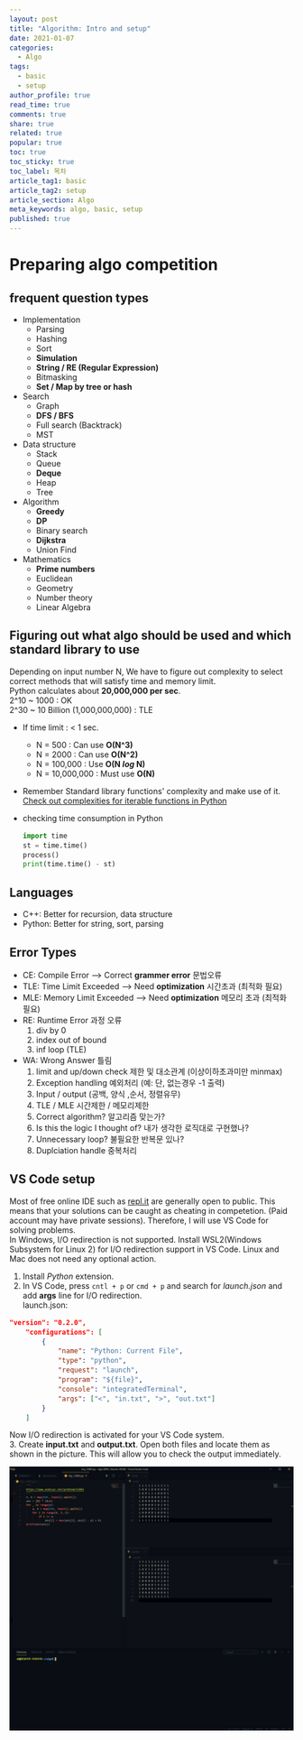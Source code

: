 ```yaml
---
layout: post
title: "Algorithm: Intro and setup"
date: 2021-01-07
categories:
  - Algo
tags:
  - basic
  - setup
author_profile: true
read_time: true
comments: true
share: true
related: true
popular: true
toc: true
toc_sticky: true
toc_label: 목차
article_tag1: basic
article_tag2: setup
article_section: Algo
meta_keywords: algo, basic, setup
published: true
---
```


# Preparing algo competition

## frequent question types
- Implementation
  - Parsing
  - Hashing
  - Sort
  - __Simulation__
  - __String / RE (Regular Expression)__
  - Bitmasking
  - __Set / Map by tree or hash__
- Search
  - Graph
  - __DFS / BFS__
  - Full search (Backtrack)
  - MST
- Data structure
  - Stack
  - Queue
  - __Deque__
  - Heap
  - Tree
- Algorithm
  - __Greedy__
  - __DP__
  - Binary search
  - __Dijkstra__
  - Union Find
- Mathematics
  - __Prime numbers__
  - Euclidean
  - Geometry
  - Number theory
  - Linear Algebra

## Figuring out what algo should be used and which standard library to use
Depending on input number N, We have to figure out complexity to select correct methods that will satisfy time and memory limit.  
Python calculates about __20,000,000 per sec__.  
2^10 ~ 1000 : OK  
2^30 ~ 10 Billion (1,000,000,000) : TLE

- If time limit : < 1 sec.
  - N = 500   : Can use __O(N^3)__
  - N = 2000  : Can use __O(N^2)__
  - N = 100,000 : Use __O(N _log_ N)__
  - N = 10,000,000 : Must use __O(N)__

- Remember Standard library functions' complexity and make use of it.  
[Check out complexities for iterable functions in Python](https://shaunsukgyukoh.github.io/algo/ALGO-operationTimeComplexity/)

- checking time consumption in Python
  ``` python
  import time
  st = time.time()
  process()
  print(time.time() - st)
  ```

## Languages
- C++: Better for recursion, data structure
- Python: Better for string, sort, parsing

## Error Types
- CE: Compile Error --> Correct __grammer error__ 문법오류
- TLE: Time Limit Exceeded --> Need __optimization__ 시간초과 (최적화 필요)
- MLE: Memory Limit Exceeded --> Need __optimization__  메모리 초과 (최적화 필요)
- RE: Runtime Error 과정 오류
  1. div by 0
  2. index out of bound
  3. inf loop (TLE)
- WA: Wrong Answer 틀림
  1. limit and up/down check 제한 및 대소관계 (이상이하초과미만 minmax)
  2. Exception handling 예외처리 (예: 단, 없는경우 -1 출력)
  3. Input / output (공백, 양식 ,순서, 정렬유무)
  4. TLE / MLE 시간제한 / 메모리제한
  5. Correct algorithm? 알고리즘 맞는가?
  6. Is this the logic I thought of? 내가 생각한 로직대로 구현했나?
  7. Unnecessary loop? 불필요한 반복문 있나?
  8. Duplciation handle 중복처리


## VS Code setup
Most of free online IDE such as [repl.it](https://repl.it) are generally open to public. This means that your solutions can be caught as cheating in competetion. (Paid account may have private sessions). Therefore, I will use VS Code for solving problems.  
In Windows, I/O redirection is not supported. Install WSL2(Windows Subsystem for Linux 2) for I/O redirection support in VS Code. Linux and Mac does not need any optional action.  
1. Install _Python_ extension.  
2. In VS Code, press `cntl + p` or `cmd + p`  and search for _launch.json_ and add __args__ line for I/O redirection.  
launch.json:
``` json
"version": "0.2.0",
    "configurations": [
        {
            "name": "Python: Current File",
            "type": "python",
            "request": "launch",
            "program": "${file}",
            "console": "integratedTerminal",
            "args": ["<", "in.txt", ">", "out.txt"]
        }
    ]
```
Now I/O redirection is activated for your VS Code system.  
3. Create __input.txt__ and __output.txt__. Open both files and locate them as shown in the picture. This will allow you to check the output immediately.

<img src="/assets/images/algo/algo000.PNG">